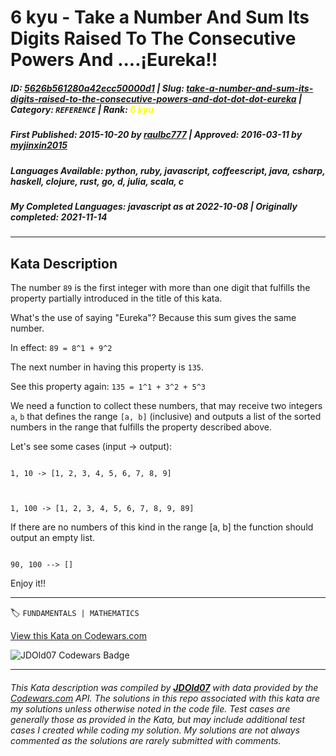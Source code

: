 # 6 kyu - Take a Number And Sum  Its Digits Raised To The Consecutive Powers And ....¡Eureka!!

##### **ID**: [5626b561280a42ecc50000d1](https://www.codewars.com/kata/5626b561280a42ecc50000d1) | **Slug**: [take-a-number-and-sum-its-digits-raised-to-the-consecutive-powers-and-dot-dot-dot-eureka](https://www.codewars.com/kata/5626b561280a42ecc50000d1) | **Category**: `REFERENCE` | **Rank**: <span style="color:yellow">6 kyu</span>

##### **First Published**: 2015-10-20 ***by*** [raulbc777](https://www.codewars.com/users/raulbc777) | **Approved**: 2016-03-11 ***by*** [myjinxin2015](https://www.codewars.com/users/myjinxin2015)

##### **Languages Available**: python, ruby, javascript, coffeescript, java, csharp, haskell, clojure, rust, go, d, julia, scala, c

##### **My Completed Languages**: javascript ***as at*** 2022-10-08 | **Originally completed**: 2021-11-14

---

## Kata Description


The number ```89``` is the first integer with more than one digit that fulfills the property partially introduced in the title of this kata. 

What's the use of saying "Eureka"? Because this sum gives the same number.



In effect: ```89 = 8^1 + 9^2``` 



The next number in having this property is ```135```.



See this property again: ```135 = 1^1 + 3^2 + 5^3```



We need a function to collect these numbers, that may receive two integers ```a```, ```b``` that defines the range ```[a, b]``` (inclusive) and outputs a list of the sorted numbers in the range that fulfills the property described above.



Let's see some cases (input -> output):

```

1, 10 -> [1, 2, 3, 4, 5, 6, 7, 8, 9]



1, 100 -> [1, 2, 3, 4, 5, 6, 7, 8, 9, 89]

```



If there are no numbers of this kind in the range [a, b] the function should output an empty list.

```

90, 100 --> []

```

Enjoy it!!





---


🏷 `FUNDAMENTALS | MATHEMATICS`


[View this Kata on Codewars.com](https://www.codewars.com/kata/5626b561280a42ecc50000d1)

![](https://www.codewars.com/users/jdold07/badges/large "JDOld07 Codewars Badge")

---

###### *This Kata description was compiled by [**JDOld07**](https://tpstech.dev) with data provided by the [Codewars.com](https://www.codewars.com) API.  The solutions in this repo associated with this kata are my solutions unless otherwise noted in the code file.  Test cases are generally those as provided in the Kata, but may include additional test cases I created while coding my solution.  My solutions are not always commented as the solutions are rarely submitted with comments.*
